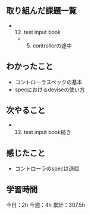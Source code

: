 ## 取り組んだ課題一覧

- 12. test input book
  - 5. controllerの途中

## わかったこと

- コントローラスペックの基本
- specにおけるdeviseの使い方

## 次やること

- 12. test input book続き

## 感じたこと

- コントローラのspecは退屈

## 学習時間

今日：2h
今週：4h
累計：307.5h
